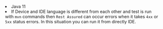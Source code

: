 <li>Java 11</li>
<li>If Device and IDE language is different from each other and test is run with <code>mvn</code> commands then <code>Rest Assured</code> can occur errors when it takes <code>4xx</code> or <code>5xx</code> status errors. In this situation you can run it from directly IDE. </li>
